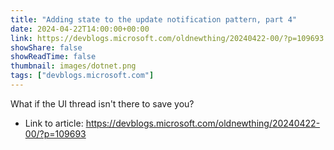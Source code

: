 ```yaml
---
title: "Adding state to the update notification pattern, part 4"
date: 2024-04-22T14:00:00+00:00
link: https://devblogs.microsoft.com/oldnewthing/20240422-00/?p=109693
showShare: false
showReadTime: false
thumbnail: images/dotnet.png
tags: ["devblogs.microsoft.com"]
---
```

What if the UI thread isn't there to save you?

- Link to article: https://devblogs.microsoft.com/oldnewthing/20240422-00/?p=109693